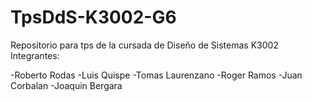 # TpsDdS-K3002-G6
Repositorio para tps de la cursada de Diseño de Sistemas K3002
Integrantes:

-Roberto Rodas
-Luis Quispe
-Tomas Laurenzano
-Roger Ramos
-Juan Corbalan
-Joaquin Bergara
